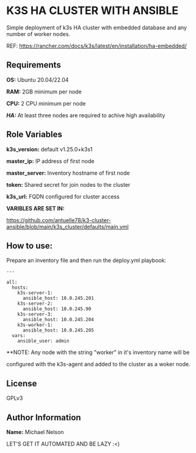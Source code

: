 K3S HA CLUSTER WITH ANSIBLE
===========================

Simple deployment of k3s HA cluster with embedded database and any number of
worker nodes.

REF: https://rancher.com/docs/k3s/latest/en/installation/ha-embedded/

Requirements
------------

**OS:** Ubuntu 20.04/22.04

**RAM:** 2GB minimum per node

**CPU:** 2 CPU minimum per node

***HA:*** At least three nodes are required to achive high availability

Role Variables
--------------

**k3s_version:** default v1.25.0+k3s1

**master_ip:** IP address of first node

**master_server:** Inventory hostname of first node

**token:** Shared secret for join nodes to the cluster

**k3s_url:** FQDN configured for cluster access

**VARIBLES ARE SET IN:**

https://github.com/antuelle78/k3-cluster-ansible/blob/main/k3s_cluster/defaults/main.yml


How to use:
-----------

Prepare an inventory file and then run the deploy.yml playbook: 

    ---

    all:
      hosts:
        k3s-server-1:
          ansible_host: 10.0.245.201
        k3s-server-2:
          ansible_host: 10.0.245.90
        k3s-server-3:
          ansible_host: 10.0.245.204
        k3s-worker-1:
          ansible_host: 10.0.245.205
      vars:
        ansible_user: admin

**NOTE: Any node with the string "worker" in it's inventory name will be

   configured with the k3s-agent and added to the cluster as a woker node.


License
-------

GPLv3

Author Information
------------------

**Name:** Michael Nelson

LET'S GET IT AUTOMATED AND BE LAZY :<)

